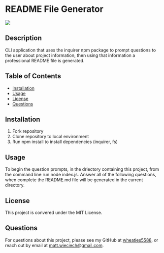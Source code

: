 # README File Generator
![](https://img.shields.io/badge/license-MIT%20License-blue?style=flat-square)
## Description
CLI application that uses the inquirer npm package to prompt questions to the user about project information, then using that information a professional README file is generated.
## Table of Contents
* [Installation](#installation)
* [Usage](#usage)
* [License](#license)
* [Questions](#questions)

## Installation
1. Fork repository
2. Clone repository to local environment
3. Run npm install to install dependencies (inquirer, fs)

## Usage
To begin the question prompts, in the driectory containing this project, from the command line run node index.js. Answer all of the following questions, when complete the README.md file will be generated in the current directory.

## License
This project is convered under the MIT License.

## Questions
For questions about this project, please see my GitHub at [wheaties5588](https://github.com/wheaties5588), or reach out by email at matt.wieciech@gmail.com.